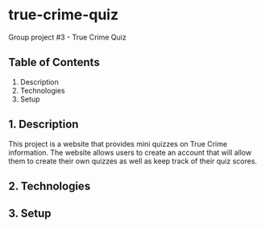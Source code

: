 # true-crime-quiz
Group project #3 - True Crime Quiz


## Table of Contents

1. Description
2. Technologies
3. Setup


## 1. Description
This project is a website that provides mini quizzes on True Crime information. The website allows users to create an account that will allow them to create their own quizzes as well as keep track of their quiz scores. 


## 2. Technologies



## 3. Setup
